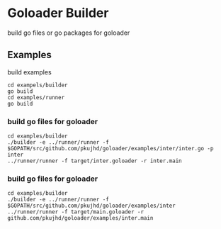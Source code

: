 
# Goloader Builder

build go files or go packages for goloader

## Examples
build examples
```
cd exampels/builder
go build
cd examples/runner
go build
```

### build go files for goloader
```
cd examples/builder
./builder -e ../runner/runner -f $GOPATH/src/github.com/pkujhd/goloader/examples/inter/inter.go -p inter
../runner/runner -f target/inter.goloader -r inter.main
```

### build go files for goloader
```
cd examples/builder
./builder -e ../runner/runner -f $GOPATH/src/github.com/pkujhd/goloader/examples/inter 
../runner/runner -f target/main.goloader -r github.com/pkujhd/goloader/examples/inter.main
```
